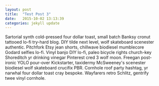 ```yaml
---
layout: post
title:  "Test Post 3"
date:   2015-10-02 13:13:39
categories: jekyll update
---
```

Sartorial synth cold-pressed four dollar toast, small batch Banksy cronut tattooed lo-fi try-hard blog. DIY tilde next level, wolf skateboard scenester authentic. Pitchfork Etsy jean shorts, chillwave biodiesel mumblecore Godard selfies lo-fi. Vinyl banjo DIY lo-fi, paleo bicycle rights church-key Shoreditch yr drinking vinegar Pinterest cred 3 wolf moon. Freegan post-ironic YOLO pour-over Kickstarter, taxidermy McSweeney's scenester biodiesel wolf skateboard crucifix PBR. Cornhole roof party hashtag, yr narwhal four dollar toast cray bespoke. Wayfarers retro Schlitz, gentrify twee vinyl cornhole.